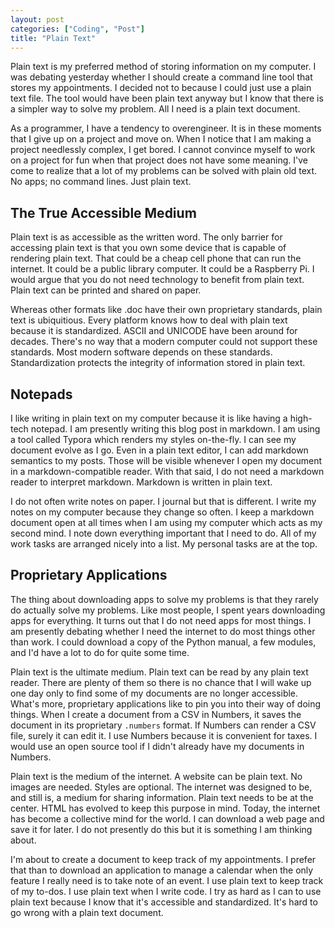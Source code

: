 ```yaml
---
layout: post
categories: ["Coding", "Post"]
title: "Plain Text"
---
```


Plain text is my preferred method of storing information on my computer. I was debating yesterday whether I should create a command line tool that stores my appointments. I decided not to because I could just use a plain text file. The tool would have been plain text anyway but I know that there is a simpler way to solve my problem. All I need is a plain text document.

As a programmer, I have a tendency to overengineer. It is in these moments that I give up on a project and move on. When I notice that I am making a project needlessly complex, I get bored. I cannot convince myself to work on a project for fun when that project does not have some meaning. I've come to realize that a lot of my problems can be solved with plain old text. No apps; no command lines. Just plain text.

## The True Accessible Medium

Plain text is as accessible as the written word. The only barrier for accessing plain text is that you own some device that is capable of rendering plain text. That could be a cheap cell phone that can run the internet. It could be a public library computer. It could be a Raspberry Pi. I would argue that you do not need technology to benefit from plain text. Plain text can be printed and shared on paper.

Whereas other formats like .doc have their own proprietary standards, plain text is ubiquitious. Every platform knows how to deal with plain text because it is standardized. ASCII and UNICODE have been around for decades. There's no way that a modern computer could not support these standards. Most modern software depends on these standards. Standardization protects the integrity of information stored in plain text.

## Notepads

I like writing in plain text on my computer because it is like having a high-tech notepad. I am presently writing this blog post in markdown. I am using a tool called Typora which renders my styles on-the-fly. I can see my document evolve as I go. Even in a plain text editor, I can add markdown semantics to my posts. Those will be visible whenever I open my document in a markdown-compatible reader. With that said, I do not need a markdown reader to interpret markdown. Markdown is written in plain text.

I do not often write notes on paper. I journal but that is different. I write my notes on my computer because they change so often. I keep a markdown document open at all times when I am using my computer which acts as my second mind. I note down everything important that I need to do. All of my work tasks are arranged nicely into a list. My personal tasks are at the top.

## Proprietary Applications

The thing about downloading apps to solve my problems is that they rarely do actually solve my problems. Like most people, I spent years downloading apps for everything. It turns out that I do not need apps for most things. I am presently debating whether I need the internet to do most things other than work. I could download a copy of the Python manual, a few modules, and I'd have a lot to do for quite some time.

Plain text is the ultimate medium. Plain text can be read by any plain text reader. There are plenty of them so there is no chance that I will wake up one day only to find some of my documents are no longer accessible. What's more, proprietary applications like to pin you into their way of doing things. When I create a document from a CSV in Numbers, it saves the document in its proprietary `.numbers` format. If Numbers can render a CSV file, surely it can edit it. I use Numbers because it is convenient for taxes. I would use an open source tool if I didn't already have my documents in Numbers.

Plain text is the medium of the internet. A website can be plain text. No images are needed. Styles are optional. The internet was designed to be, and still is, a medium for sharing information. Plain text needs to be at the center. HTML has evolved to keep this purpose in mind. Today, the internet has become a collective mind for the world. I can download a web page and save it for later. I do not presently do this but it is something I am thinking about.

I'm about to create a document to keep track of my appointments. I prefer that than to download an application to manage a calendar when the only feature I really need is to take note of an event. I use plain text to keep track of my to-dos. I use plain text when I write code. I try as hard as I can to use plain text because I know that it's accessible and standardized. It's hard to go wrong with a plain text document.